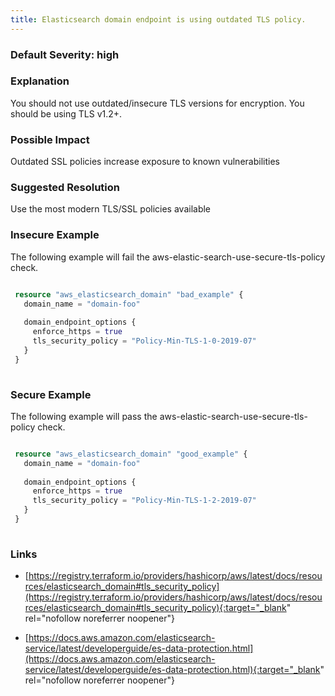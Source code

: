 ```yaml
---
title: Elasticsearch domain endpoint is using outdated TLS policy.
---
```


### Default Severity: <span class="severity high">high</span>

### Explanation

You should not use outdated/insecure TLS versions for encryption. You should be using TLS v1.2+.

### Possible Impact
Outdated SSL policies increase exposure to known vulnerabilities

### Suggested Resolution
Use the most modern TLS/SSL policies available


### Insecure Example

The following example will fail the aws-elastic-search-use-secure-tls-policy check.
```terraform

 resource "aws_elasticsearch_domain" "bad_example" {
   domain_name = "domain-foo"
 
   domain_endpoint_options {
     enforce_https = true
     tls_security_policy = "Policy-Min-TLS-1-0-2019-07"
   }
 }
 
```



### Secure Example

The following example will pass the aws-elastic-search-use-secure-tls-policy check.
```terraform

 resource "aws_elasticsearch_domain" "good_example" {
   domain_name = "domain-foo"
 
   domain_endpoint_options {
     enforce_https = true
     tls_security_policy = "Policy-Min-TLS-1-2-2019-07"
   }
 }
 
```



### Links


- [https://registry.terraform.io/providers/hashicorp/aws/latest/docs/resources/elasticsearch_domain#tls_security_policy](https://registry.terraform.io/providers/hashicorp/aws/latest/docs/resources/elasticsearch_domain#tls_security_policy){:target="_blank" rel="nofollow noreferrer noopener"}

- [https://docs.aws.amazon.com/elasticsearch-service/latest/developerguide/es-data-protection.html](https://docs.aws.amazon.com/elasticsearch-service/latest/developerguide/es-data-protection.html){:target="_blank" rel="nofollow noreferrer noopener"}



